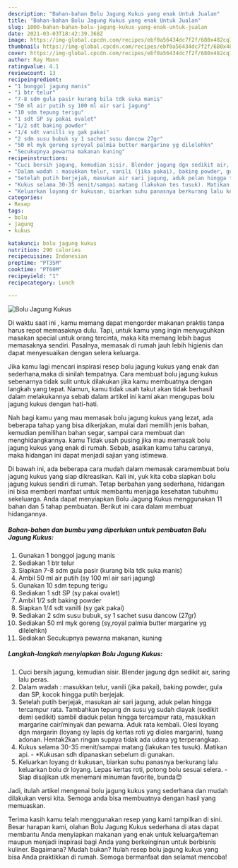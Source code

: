 ```yaml
---
description: "Bahan-bahan Bolu Jagung Kukus yang enak Untuk Jualan"
title: "Bahan-bahan Bolu Jagung Kukus yang enak Untuk Jualan"
slug: 1000-bahan-bahan-bolu-jagung-kukus-yang-enak-untuk-jualan
date: 2021-03-03T18:42:39.368Z
image: https://img-global.cpcdn.com/recipes/ebf0a56434dc7f2f/680x482cq70/bolu-jagung-kukus-foto-resep-utama.jpg
thumbnail: https://img-global.cpcdn.com/recipes/ebf0a56434dc7f2f/680x482cq70/bolu-jagung-kukus-foto-resep-utama.jpg
cover: https://img-global.cpcdn.com/recipes/ebf0a56434dc7f2f/680x482cq70/bolu-jagung-kukus-foto-resep-utama.jpg
author: Ray Mann
ratingvalue: 4.1
reviewcount: 13
recipeingredient:
- "1 bonggol jagung manis"
- "1 btr telur"
- "7-8 sdm gula pasir kurang bila tdk suka manis"
- "50 ml air putih sy 100 ml air sari jagung"
- "10 sdm tepung terigu"
- "1 sdt SP sy pakai ovalet"
- "1/2 sdt baking powder"
- "1/4 sdt vanilli sy gak pakai"
- "2 sdm susu bubuk sy 1 sachet susu dancow 27gr"
- "50 ml myk goreng syroyal palmia butter margarine yg dilelehkn"
- "Secukupnya pewarna makanan kuning"
recipeinstructions:
- "Cuci bersih jagung, kemudian sisir. Blender jagung dgn sedikit air, saring lalu peras."
- "Dalam wadah : masukkan telur, vanili (jika pakai), baking powder, gula dan SP, kocok hingga putih berjejak."
- "Setelah putih berjejak, masukan air sari jagung, aduk pelan hingga tercampur rata. Tambahkan tepung dn susu yg sudah diayak (sedikit demi sedikit) sambil diaduk pelan hingga tercampur rata, masukkan margarine cair/minyak dan pewarna. Aduk rata kembali. Olesi loyang dgn margarin (loyang sy lapis dg kertas roti yg dioles margarin), tuang adonan. Hentak2kan ringan supaya tidak ada udara yg terperangkap."
- "Kukus selama 30-35 menit/sampai matang (lakukan tes tusuk). Matikan api. *Kukusan sdh dipanaskan sebelum di gunakan."
- "Keluarkan loyang dr kukusan, biarkan suhu panasnya berkurang lalu keluarkan bolu dr loyang. Lepas kertas roti, potong bolu sesuai selera. Siap disajikan utk menemani minuman favorite, bunda😊"
categories:
- Resep
tags:
- bolu
- jagung
- kukus

katakunci: bolu jagung kukus 
nutrition: 290 calories
recipecuisine: Indonesian
preptime: "PT35M"
cooktime: "PT60M"
recipeyield: "1"
recipecategory: Lunch

---
```



![Bolu Jagung Kukus](https://img-global.cpcdn.com/recipes/ebf0a56434dc7f2f/680x482cq70/bolu-jagung-kukus-foto-resep-utama.jpg)

Di waktu  saat ini , kamu memang dapat mengorder makanan praktis tanpa harus repot memasaknya dulu. Tapi, untuk kamu yang ingin menyuguhkan masakan special untuk orang tercinta, maka kita memang lebih bagus memasaknya sendiri. Pasalnya, memasak di rumah jauh lebih higienis dan dapat menyesuaikan dengan selera keluarga.

Jika kamu lagi mencari inspirasi resep bolu jagung kukus yang enak dan sederhana,maka di sinilah tempatnya. Cara membuat bolu jagung kukus  sebenarnya tidak sulit untuk dilakukan jika kamu membuatnya dengan langkah yang tepat. Namun, kamu tidak usah takut akan tidak berhasil dalam melakukannya 
sebab dalam artikel ini kami akan mengupas bolu jagung kukus dengan hati-hati.  



Nah bagi kamu yang mau memasak bolu jagung kukus yang lezat, ada beberapa tahap yang bisa dikerjakan, mulai dari memilih jenis bahan, kemudian pemilihan bahan segar, sampai cara membuat dan menghidangkannya. kamu Tidak usah pusing jika mau memasak bolu jagung kukus yang enak di rumah. Sebab, asalkan kamu  tahu caranya, maka hidangan ini dapat menjadi sajian yang istimewa.

Di bawah ini, ada beberapa cara mudah dalam memasak caramembuat bolu jagung kukus yang siap dikreasikan. Kali ini, yuk kita coba siapkan bolu jagung kukus sendiri di rumah. Tetap berbahan yang sederhana, hidangan ini bisa memberi manfaat untuk membantu menjaga kesehatan tubuhmu sekeluarga. Anda dapat menyiapkan Bolu Jagung Kukus menggunakan 11 bahan dan 5 tahap pembuatan. Berikut ini cara dalam membuat hidangannya.

<!--inarticleads1-->

##### Bahan-bahan dan bumbu yang diperlukan untuk pembuatan Bolu Jagung Kukus:

1. Gunakan 1 bonggol jagung manis
1. Sediakan 1 btr telur
1. Siapkan 7-8 sdm gula pasir (kurang bila tdk suka manis)
1. Ambil 50 ml air putih (sy 100 ml air sari jagung)
1. Gunakan 10 sdm tepung terigu
1. Sediakan 1 sdt SP (sy pakai ovalet)
1. Ambil 1/2 sdt baking powder
1. Siapkan 1/4 sdt vanilli (sy gak pakai)
1. Sediakan 2 sdm susu bubuk, sy 1 sachet susu dancow (27gr)
1. Sediakan 50 ml myk goreng (sy,royal palmia butter margarine yg dilelehkn)
1. Sediakan Secukupnya pewarna makanan, kuning




<!--inarticleads2-->

##### Langkah-langkah menyiapkan Bolu Jagung Kukus:

1. Cuci bersih jagung, kemudian sisir. Blender jagung dgn sedikit air, saring lalu peras.
1. Dalam wadah : masukkan telur, vanili (jika pakai), baking powder, gula dan SP, kocok hingga putih berjejak.
1. Setelah putih berjejak, masukan air sari jagung, aduk pelan hingga tercampur rata. Tambahkan tepung dn susu yg sudah diayak (sedikit demi sedikit) sambil diaduk pelan hingga tercampur rata, masukkan margarine cair/minyak dan pewarna. Aduk rata kembali. Olesi loyang dgn margarin (loyang sy lapis dg kertas roti yg dioles margarin), tuang adonan. Hentak2kan ringan supaya tidak ada udara yg terperangkap.
1. Kukus selama 30-35 menit/sampai matang (lakukan tes tusuk). Matikan api. - *Kukusan sdh dipanaskan sebelum di gunakan.
1. Keluarkan loyang dr kukusan, biarkan suhu panasnya berkurang lalu keluarkan bolu dr loyang. Lepas kertas roti, potong bolu sesuai selera. - Siap disajikan utk menemani minuman favorite, bunda😊




Jadi, itulah artikel mengenai  bolu jagung kukus  yang sederhana dan mudah dilakukan versi kita. Semoga anda bisa membuatnya dengan hasil yang memuaskan. 

Terima kasih kamu telah menggunakan resep yang kami tampilkan di sini. Besar harapan kami, olahan  Bolu Jagung Kukus sederhana di atas dapat membantu Anda menyiapkan makanan yang enak untuk keluarga/teman maupun menjadi inspirasi bagi Anda yang berkeinginan untuk berbisnis kuliner. Bagaimana? Mudah bukan? Itulah resep bolu jagung kukus yang bisa Anda praktikkan di rumah. Semoga bermanfaat dan selamat mencoba!

